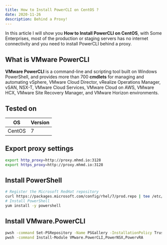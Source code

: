 ```yaml
---
title: How to Install PowerCLI on CentOS ?
date: 2020-11-26
description: Behind a Proxy!
---
```


In this article I will show you **How to Install PowerCLI on CentOS**, with Some Enterprises, most of the production or staging servers has no internet connectivity and you need to install PowerCLI behind a proxy.

## What is VMware PowerCLI

**VMware PowerCLI** is a command-line and scripting tool built on Windows PowerShell, and provides more than 700 **cmdlets** for managing and automating vSphere, VMware Cloud Director, vRealize Operations Manager, vSAN, NSX-T, VMware Cloud Services, VMware Cloud on AWS, VMware HCX, VMware Site Recovery Manager, and VMware Horizon environments.

## Tested on

| OS     | Version |
| ------ | ------- |
| CentOS | 7       |

## Export proxy settings

```bash
export http_proxy=http://proxy.mhmd.io:3128
export https_proxy=http://proxy.mhmd.io:3128
```

## Install PowerShell

```bash
# Register the Microsoft RedHat repository
curl https://packages.microsoft.com/config/rhel/7/prod.repo | tee /etc/yum.repos.d/microsoft.repo
# Install PowerShell
yum install -y powershell
```

## Install VMware.PowerCLI

```bash
pwsh -command Set-PSRepository -Name PSGallery -InstallationPolicy Trusted
pwsh -command Install-Module VMware.PowerCLI,PowerNSX,PowervRA
```
